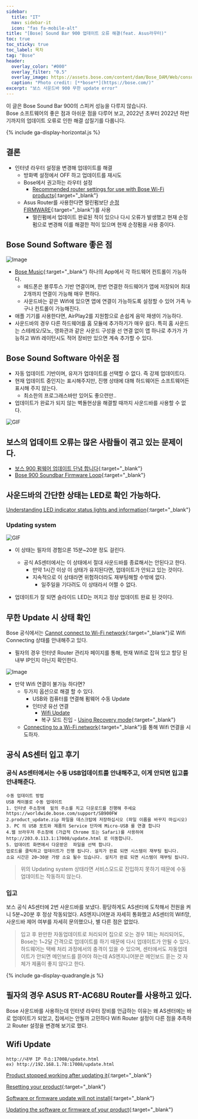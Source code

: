 ```yaml
---
sidebar:
  title: "IT"
  nav: sidebar-it
  icon: "fas fa-mobile-alt"
title: "[Bose] Sound Bar 900 업데이트 오류 해결(feat. Asus라우터)"
toc: true
toc_sticky: true
toc_label: 목차
tag: "Bose"
header:
  overlay_color: "#000"
  overlay_filter: "0.5"
  overlay_image: https://assets.bose.com/content/dam/Bose_DAM/Web/consumer_electronics/global/products/speakers/bose_smart_soundbar_900/images/CTP-26403_Angus_PDP_Gallery_2_16_9.jpg/jcr:content/renditions/cq5dam.web.1920.1920.jpeg
  caption: "Photo credit: [**bose**](https://bose.com/)"
excerpt: "보스 사운드바 900 무한 update error"
---
```

이 글은 Bose Sound Bar 900의 스피커 성능을 다루지 않습니다.  
Bose 소프트웨어의 좋은 점과 아쉬운 점을 다루어 보고, 2022년 초부터 2022년 하반기까지의 업데이트 오류로 인한 해결 삽질기를 다룹니다.  

{% include ga-display-horizontal.js %}

## 결론
* 인터넷 라우터 설정을 변경해 업데이트를 해결
  * 방화벽 설정에서 OFF 하고 업데이트를 재시도
  * Bose에서 권고하는 라우터 설정
    * [<i class="fas fa-link"></i> Recommended router settings for use with Bose Wi-Fi products](https://www.bose.com/en_us/support/articles/HC1380/productCodes/soundtouch_120/article.html){:target="_blank"}
  * Asus Router를 사용한다면 멀린펌보단 [<i class="fas fa-link"></i> 순정 FIRMWARE](https://www.asus.com/supportonly/rt-ac68u/helpdesk_bios/){:target="_blank"}를 사용
    * 멀린펌에서 업데이트 완료된 적이 있으나 다시 오류가 발생했고 현재 순정펌으로 변경해 이를 해결한 적이 있으며 현재 순정펌을 사용 중이다.

## Bose Sound Software 좋은 점
![Image](https://is4-ssl.mzstatic.com/image/thumb/Purple122/v4/c4/ad/be/c4adbe9e-294e-ca27-1a71-9d9f30c82239/ProdRelease-0-1x_U007emarketing-0-7-0-0-85-220.png/460x0w.webp)

* [<i class="fas fa-link"></i> Bose Music](https://www.bose.com/en_us/apps/bose_music.html){:target="_blank"} 하나의 App에서 각 하드웨어 컨트롤이 가능하다.
  * 헤드폰은 블루투스 기반 연결이며, 한번 연결한 하드웨어가 앱에 저장되어 최대 2개까지 연결이 가능해 매우 편하다.
  * 사운드바는 같은 Wifi에 있으면 앱에 연결이 가능하도록 설정할 수 있어 가족 누구나 컨트롤이 가능해진다.
* 애플 기기를 사용한다면, AirPlay2를 지원함으로 손쉽게 음악 재생이 가능하다.
* 사운드바의 경우 다른 하드웨어를 홈 모듈에 추가하기가 매우 쉽다. 특히 홈 사운드는 스테레오/모노, 영화관과 같은 사운드 구성을 선 연결 없이 앱 하나로 추가가 가능하고 Wifi 레이턴시도 적어 장비만 있으면 계속 추가할 수 있다.

## Bose Sound Software 아쉬운 점
* 자동 업데이트 기반이며, 유저가 업데이트를 선택할 수 없다. 즉 강제 업데이트다.
* 현재 업데이트 중인지는 표시해주지만, 진행 상태에 대해 하드웨어든 소프트웨어든 표시해 주지 않는다.
  * 최소한의 프로그래스바만 있어도 좋으련만..
* 업데이트가 완료가 되지 않는 벽돌현상을 해결할 때까지 사운드바를 사용할 수 없다.

![GIF](https://drive.google.com/uc?export=view&id=1gYZo2WfamjWpI_bpZQ20d48X6ofh-0Zh)  
  
## 보스의 업데이트 오류는 많은 사람들이 겪고 있는 문제이다.
* [<i class="fas fa-link"></i> 보스 900 펌웨어 업데이트 단념 합니다](https://dprime.kr/g2/bbs/board.php?bo_table=soundbar&wr_id=41238){:target="_blank"}
* [<i class="fas fa-link"></i> Bose 900 Soundbar Firmware Loop](https://www.reddit.com/r/bose/comments/y4mqi9/bose_900_soundbar_firmware_loop/){:target="_blank"}

## 사운드바의 간단한 상태는 LED로 확인 가능하다.
[<i class="fas fa-link"></i> Understanding LED indicator status lights and information](https://www.bose.com/en_us/support/articles/HC2472/productCodes/bose_soundbar_500_system_pkg/article.html){:target="_blank"}

### Updating system
![GIF](https://bose-ce-as.custhelp.com/fas/resources/bose_ce/hierarchal/$TENANTID$/$TENANTID$_LIBRARY/TENANT/HELP_CONTENT/home_speaker_500_light_bar_slide_left_to_right_white_452x12.gif)  
* 이 상태는 필자의 경험으론 15분~20분 정도 걸린다. 
  * 공식 AS센터에서는 이 상태에서 절대 사운드바를 종료해서는 안된다고 한다.
    * 만약 1시간 이상 이 상태가 유지된다면, 업데이트가 안되고 있는 것이다.
    * 지속적으로 이 상태라면 위험하더라도 재부팅해할 수밖에 없다. 
      * 일주일을 기다려도 이 상태라서 어쩔 수 없다.
  
* 업데이트가 잘 되면 슬라이드 LED는 꺼지고 정상 업데이트 완료 된 것이다. 

## 무한 Update 시 상태 확인

Bose 공식에서는 [<i class="fas fa-link"></i> Cannot connect to Wi-Fi network](https://www.bose.com/en_us/support/articles/HC947/productCodes/soundlink_air/article.html){:target="_blank"}로 Wifi Connecting 상태를 안내해주고 있다.
* 필자의 경우 인터넷 Router 관리자 페이지를 통해, 현재 Wifi로 잡혀 있고 할당 된 내부 IP인지 아닌지 확인한다.

![Image](https://drive.google.com/uc?export=view&id=1xVo0pHtdNNFc-XZTmBBmKx-wFm53qups)  

* 만약 Wifi 연결이 불가능 하다면?
  * 두가지 옵션으로 해결 할 수 있다.
    * USB와 컴퓨터를 연결해 펌웨어 수동 Update
    * 인터넷 유선 연결
      * [<i class="fas fa-link"></i> Wifi Update](#wifi-update)
      * 복구 모드 진입 - [<i class="fas fa-link"></i> Using Recovery mode](https://www.bose.com/en_us/support/articles/HC2620/productCodes/bose_home_speaker_500/article.html){:target="_blank"}
  * [<i class="fas fa-link"></i> Connecting to a Wi-Fi network](https://www.bose.com/en_us/support/articles/HC2569/productCodes/bose_home_speaker_500/article.html){:target="_blank"}를 통해 Wifi 연결을 시도하자.
  

## 공식 AS센터 입고 후기
### 공식 AS센터에서는 수동 USB업데이트를 안내해주고, 이게 안되면 입고를 안내해준다.
  
```  
수동 업데이트 방법
USB 케이블로 수동 업데이트
1. 인터넷 주소창에  밑의 주소를 치고 다운로드를 진행해 주세요
https://worldwide.bose.com/support/SB900FW
2.product_update.zip 파일을 데스크탑에 저장하십시오 (파일 이름을 바꾸지 마십시오)
3. PC 의 USB 포트와 제품의 Service 단자에 Micro-USB 를 연결 합니다 
4.웹 브라우저 주소창에 (가급적 Chrome 또는 Safari)를 사용하여 http://203.0.113.1:17008/update.html 로 이동합니다.
5. 업데이트 화면에서 다운받은  파일을 선택 합니다.
업로드를 클릭하고 업데이트가 진행 됩니다. 설치가 완료 되면 시스템이 재부팅 됩니다.
소요 시간은 20~30분 가량 소요 될수 있습니다. 설치가 완료 되면 시스템이 재부팅 됩니다.
```
> 위의 Updating system 상태라면 서비스모드로 진입하지 못하기 때문에 수동 업데이트는 작동하지 않는다.

### 입고
보스 공식 AS센터에 2번 사운드바를 보냈다.
황당하게도 AS센터에 도착해서 전원을 켜니 5분~20분 후 정상 작동되었다. AS엔지니어분과 자세히 통화했고 AS센터의 Wifi망, 사운드바 제어 여부를 자세히 문의했으나, 별 다른 점은 없었다.  

> 입고 후 완만한 자동업데이트로 처리되어 집으로 오는 경우 1회는 처리되어도, Bose는 1~2달 간격으로 업데이트를 하기 때문에 다시 업데이트가 안될 수 있다.<br/>하드웨어는 택배 처리 과정에서의 충격이 있을 수 있으며, 센터에서도 자동업데이트가 안되면 메인보드를 뜯어야 하는데 AS엔지니어분은 메인보드 뜯는 것 자체가 제품이 좋지 않다고 한다.

{% include ga-display-quadrangle.js %}

## 필자의 경우 ASUS RT-AC68U Router를 사용하고 있다.
Bose 사운드바를 사용하는데 인터넷 라우터 장비를 언급하는 이유는 왜 AS센터에는 바로 업데이트가 되었고, 집에서는 안될까 고민하다 Wifi Router 설정이 다른 점을 추측하고 Router 설정을 변경해 보기로 했다.


## Wifi Update
```
http://내부 IP 주소:17008/update.html
ex) http://192.168.1.78:17008/update.html
```

[<i class="fas fa-link"></i> Product stopped working after updating it](https://www.boselatam.com/en_ar/support/articles/HC1075/productCodes/bose_smart_soundbar_900/article.html){:target="_blank"}

[<i class="fas fa-link"></i> Resetting your product](https://www.bose.com/en_us/support/articles/HC2563/productCodes/bose_smart_soundbar_900/article.html){:target="_blank"}

[<i class="fas fa-link"></i> Software or firmware update will not install](https://www.bose.com/en_us/support/articles/HC2555/productCodes/bose_smart_soundbar_900/article.html){:target="_blank"}

[<i class="fas fa-link"></i> Updating the software or firmware of your product](https://www.bose.com/en_us/support/articles/HC2474/productCodes/bose_smart_soundbar_900/article.html){:target="_blank"}
